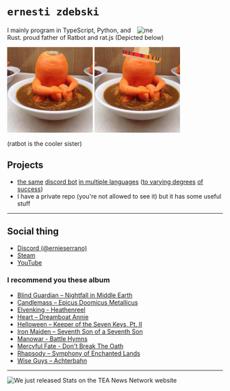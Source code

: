 # `ernesti zdebski`
<img align="right" alt="me" width="200px" src="/images/noéified_ernie.png" />

I mainly program in TypeScript, Python, and Rust.
proud father of Ratbot and rat.js (Depicted below)

<a href="https://github.com/ernieIzde8ski/ratbot"><img width="200" src="/images/rat_squared.jpeg"></a> <a href="https://github.com/ernieIzde8ski/rat.js"><img width="200" src="/images/rat_squared_sombrero.jpeg"></a>

(ratbot is the cooler sister)

## Projects

- [the same](https://github.com/ernieIzde8ski/ratbot) [discord bot](https://github.com/ernieIzde8ski/rat.js) [in multiple languages](https://github.com/ernieIzde8ski/petrosiandsbot) ([to varying degrees](https://github.com/ernieIzde8ski/ratbot.java) [of success](https://github.com/ernieIzde8ski/rat.cpp))
- I have a private repo (you're not allowed to see it) but it has some useful stuff

---

## Social thing

- [Discord (@ernieserrano)](https://discord.gg/cdhrdaddyN)
- [Steam](https://steamcommunity.com/id/ernieIzde8ski/)
- [YouTube](https://www.youtube.com/channel/UCXaFElK1bS4K-cGFvvl6_4A)

### I recommend you these album

- [Blind Guardian – Nightfall in Middle Earth](https://www.youtube.com/watch?v=kZ1bbXUEweQ)
- [Candlemass – Epicus Doomicus Metallicus](https://www.youtube.com/watch?v=AdD4xAGsHts)
- [Elvenking - Heathenreel](https://www.youtube.com/watch?v=vOVPTIzvqRE)
- [Heart – Dreamboat Annie](https://www.youtube.com/watch?v=AZTo3iJng7U&list=OLAK5uy_mGvdONyJiSjUFsz74-dO3YOWKyZCs69i8)
- [Helloween – Keeper of the Seven Keys, Pt. II](https://www.youtube.com/watch?v=7BeM4DnJp7s&list=OLAK5uy_mLeHpH6TxPhE5k4ahMS9bNNyW8iyhf-j0)
- [Iron Maiden – Seventh Son of a Seventh Son](https://www.youtube.com/playlist?list=OLAK5uy_m0I0FaRPAN8n3Oe4e0TvaT-B04YFrdhSs)
- [Manowar - Battle Hymns](https://www.youtube.com/watch?v=pmuABimfKJs&list=PLBnJv6rImVe_oNG9aJEzvR55fFrrTH3x4)
- [Mercyful Fate - Don't Break The Oath](https://www.youtube.com/watch?v=Lyz_5hwH9uo)
- [Rhapsody – Symphony of Enchanted Lands](https://youtu.be/gz98MWnvyM0)
- [Wise Guys – Achterbahn](https://www.youtube.com/watch?v=fPCdlHdbWm4&list=OLAK5uy_mBrOIJNrtw9PGYEZ8B_VLrWVIzMI2AOlY)

---
![We just released Stats on the TEA News Network website](https://github-readme-stats.vercel.app/api?username=ernieIzde8ski&count_private=true&theme=highcontrast&show_icons=true&hide=stars)
